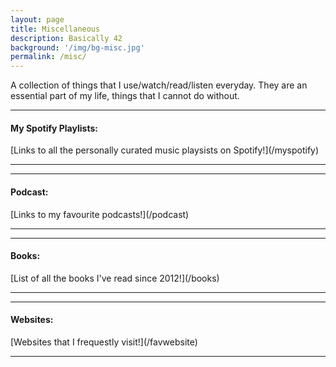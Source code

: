 ```yaml
---
layout: page
title: Miscellaneous
description: Basically 42
background: '/img/bg-misc.jpg'
permalink: /misc/
---
```


A collection of things that I use/watch/read/listen everyday. They are an essential part of my life, things that I cannot do without.

<hr>
<h4>My Spotify Playlists:</h4>
[Links to all the personally curated music playsists on Spotify!](/myspotify)
<hr>

<hr>
<h4>Podcast:</h4>
[Links to my favourite podcasts!](/podcast)
<hr>

<hr>
<h4>Books:</h4>
[List of all the books I've read since 2012!](/books)
<hr>

<hr>
<h4>Websites:</h4>
[Websites that I frequestly visit!](/favwebsite)
<hr>